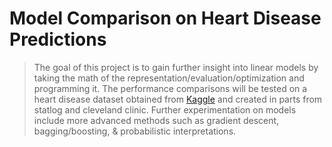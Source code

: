 # Model Comparison on Heart Disease Predictions

> The goal of this project is to gain further insight into linear models by taking the math of the representation/evaluation/optimization and programming it. The performance comparisons will be tested on a heart disease dataset obtained from [Kaggle](https://kaggle.com) and created in parts from statlog and cleveland clinic. Further experimentation on models include more advanced methods such as gradient descent, bagging/boosting, & probabilistic interpretations. 

